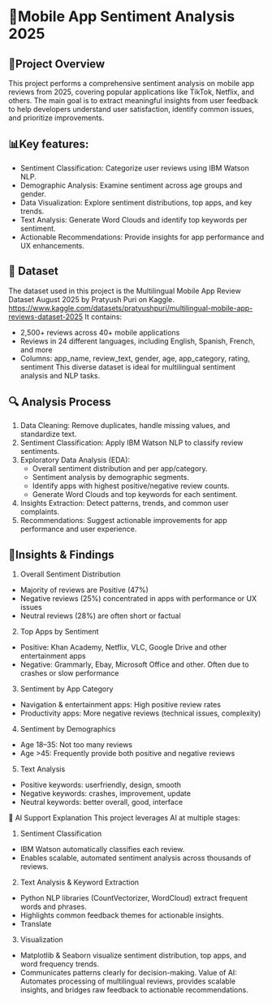 # 📱Mobile App Sentiment Analysis 2025

## 📌Project Overview
This project performs a comprehensive sentiment analysis on mobile app reviews from 2025, covering popular applications like TikTok, Netflix, and others. The main goal is to extract meaningful insights from user feedback to help developers understand user satisfaction, identify common issues, and prioritize improvements.

## 📊Key features:
  - Sentiment Classification: Categorize user reviews using IBM Watson NLP.
  - Demographic Analysis: Examine sentiment across age groups and gender.
  - Data Visualization: Explore sentiment distributions, top apps, and key trends.
  - Text Analysis: Generate Word Clouds and identify top keywords per sentiment.
  - Actionable Recommendations: Provide insights for app performance and UX enhancements.
    
## 📁 Dataset
The dataset used in this project is the Multilingual Mobile App Review Dataset August 2025 by Pratyush Puri on Kaggle. 
https://www.kaggle.com/datasets/pratyushpuri/multilingual-mobile-app-reviews-dataset-2025
It contains:
  - 2,500+ reviews across 40+ mobile applications
  - Reviews in 24 different languages, including English, Spanish, French, and more
  - Columns: app_name, review_text, gender, age, app_category, rating, sentiment
This diverse dataset is ideal for multilingual sentiment analysis and NLP tasks.

## 🔍 Analysis Process
1. Data Cleaning: Remove duplicates, handle missing values, and standardize text.
2. Sentiment Classification: Apply IBM Watson NLP to classify review sentiments.
3. Exploratory Data Analysis (EDA):
    - Overall sentiment distribution and per app/category.
    - Sentiment analysis by demographic segments.
    - Identify apps with highest positive/negative review counts.
    - Generate Word Clouds and top keywords for each sentiment.
4. Insights Extraction: Detect patterns, trends, and common user complaints.
5. Recommendations: Suggest actionable improvements for app performance and user experience.

## 🚀Insights & Findings
1. Overall Sentiment Distribution
  - Majority of reviews are Positive (47%)
  - Negative reviews (25%) concentrated in apps with performance or UX issues
  - Neutral reviews (28%) are often short or factual
2. Top Apps by Sentiment
  - Positive: Khan Academy, Netflix, VLC, Google Drive and other entertainment apps
  - Negative: Grammarly, Ebay, Microsoft Office and other. Often due to crashes or slow performance
3. Sentiment by App Category
  - Navigation & entertainment apps: High positive review rates
  - Productivity apps: More negative reviews (technical issues, complexity)
4. Sentiment by Demographics
  - Age 18–35: Not too many reviews
  - Age >45: Frequently provide both positive and negative reviews
5. Text Analysis
  - Positive keywords: userfriendly, design, smooth
  - Negative keywords: crashes, improvement, update
  - Neutral keywords: better overall, good, interface

🤖 AI Support Explanation
This project leverages AI at multiple stages:
1. Sentiment Classification
  - IBM Watson automatically classifies each review.
  - Enables scalable, automated sentiment analysis across thousands of reviews.
2. Text Analysis & Keyword Extraction
  - Python NLP libraries (CountVectorizer, WordCloud) extract frequent words and phrases.
  - Highlights common feedback themes for actionable insights.
  - Translate
3. Visualization
  - Matplotlib & Seaborn visualize sentiment distribution, top apps, and word frequency trends.
  - Communicates patterns clearly for decision-making.
Value of AI: Automates processing of multilingual reviews, provides scalable insights, and bridges raw feedback to actionable recommendations.
